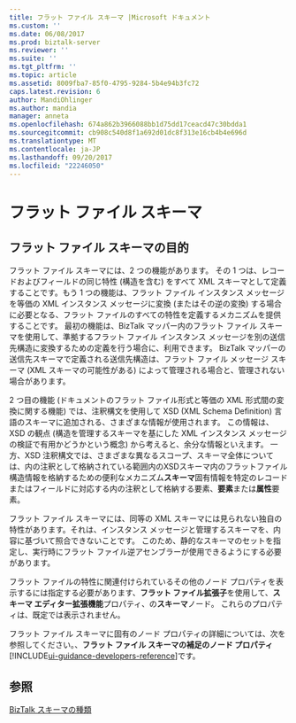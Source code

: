 ```yaml
---
title: フラット ファイル スキーマ |Microsoft ドキュメント
ms.custom: ''
ms.date: 06/08/2017
ms.prod: biztalk-server
ms.reviewer: ''
ms.suite: ''
ms.tgt_pltfrm: ''
ms.topic: article
ms.assetid: 8009fba7-85f0-4795-9284-5b4e94b3fc72
caps.latest.revision: 6
author: MandiOhlinger
ms.author: mandia
manager: anneta
ms.openlocfilehash: 674a862b3966088bb1d75dd17ceacd47c30bdda1
ms.sourcegitcommit: cb908c540d8f1a692d01dc8f313e16cb4b4e696d
ms.translationtype: MT
ms.contentlocale: ja-JP
ms.lasthandoff: 09/20/2017
ms.locfileid: "22246050"
---
```

# <a name="flat-file-schemas"></a>フラット ファイル スキーマ

## <a name="purpose-of-flat-file-schemas"></a>フラット ファイル スキーマの目的
フラット ファイル スキーマには、2 つの機能があります。 その 1 つは、レコードおよびフィールドの同じ特性 (構造を含む) をすべて XML スキーマとして定義することです。もう 1 つの機能は、フラット ファイル インスタンス メッセージを等価の XML インスタンス メッセージに変換 (またはその逆の変換) する場合に必要となる、フラット ファイルのすべての特性を定義するメカニズムを提供することです。 最初の機能は、BizTalk マッパー内のフラット ファイル スキーマを使用して、準拠するフラット ファイル インスタンス メッセージを別の送信先構造に変換するための定義を行う場合に、利用できます。 BizTalk マッパーの送信先スキーマで定義される送信先構造は、フラット ファイル メッセージ スキーマ (XML スキーマの可能性がある) によって管理される場合と、管理されない場合があります。  
  
 2 つ目の機能 (ドキュメントのフラット ファイル形式と等価の XML 形式間の変換に関する機能) では、注釈構文を使用して XSD (XML Schema Definition) 言語のスキーマに追加される、さまざまな情報が使用されます。 この情報は、XSD の観点 (構造を管理するスキーマを基にした XML インスタンス メッセージの検証で有用かどうかという概念) から考えると、余分な情報といえます。 一方、XSD 注釈構文では、さまざまな異なるスコープ、スキーマ全体については、内の注釈として格納されている範囲内のXSDスキーマ内のフラットファイル構造情報を格納するための便利なメカニズム**スキーマ**固有情報を特定のレコードまたはフィールドに対応する内の注釈として格納する要素、**要素**または**属性**要素。  
  
 フラット ファイル スキーマには、同等の XML スキーマには見られない独自の特性があります。それは、インスタンス メッセージと管理するスキーマを、内容に基づいて照合できないことです。 このため、静的なスキーマのセットを指定し、実行時にフラット ファイル逆アセンブラーが使用できるようにする必要があります。  
  
 フラット ファイルの特性に関連付けられているその他のノード プロパティを表示するには指定する必要があります、**フラット ファイル拡張子**を使用して、**スキーマ エディター拡張機能**プロパティ、の**スキーマ**ノード。 これらのプロパティは、既定では表示されません。  
  
 フラット ファイル スキーマに固有のノード プロパティの詳細については、次を参照してください。、**フラット ファイル スキーマの補足のノード プロパティ**[!INCLUDE[ui-guidance-developers-reference](../includes/ui-guidance-developers-reference.md)]です。
  
## <a name="see-also"></a>参照  
 [BizTalk スキーマの種類](../core/different-types-of-biztalk-schemas.md)